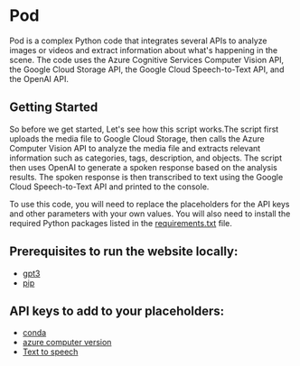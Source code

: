 # Pod
Pod is a complex Python code that integrates several APIs to analyze images or videos and extract information about what's happening in the scene. The code uses the Azure Cognitive Services Computer Vision API, the Google Cloud Storage API, the Google Cloud Speech-to-Text API, and the OpenAI API.

## Getting Started

So before we get started, Let's see how this script works.The script first uploads the media file to Google Cloud Storage, then calls the Azure Computer Vision API to analyze the media file and extracts relevant information such as categories, tags, description, and objects. The script then uses OpenAI to generate a spoken response based on the analysis results. The spoken response is then transcribed to text using the Google Cloud Speech-to-Text API and printed to the console.

To use this code, you will need to replace the placeholders for the API keys and other parameters with your own values. You will also need to install the required Python packages listed in the [requirements.txt](https://github.com/clintonimaroo/Pod/blob/main/requirements.txt) file.


## Prerequisites to run the website locally:

- [gpt3](https://www.anaconda.com/)
- [pip](https://www.geeksforgeeks.org/how-to-install-pip-on-windows/)

## API keys to add to your placeholders:

- [conda](https://beta.openai.com/examples/default-openai-api/)
- [azure computer version](https://azure.microsoft.com/en-us/products/cognitive-services/vision-services)
- [Text to speech](https://azure.microsoft.com/en-us/products/cognitive-services/text-to-speech/)

